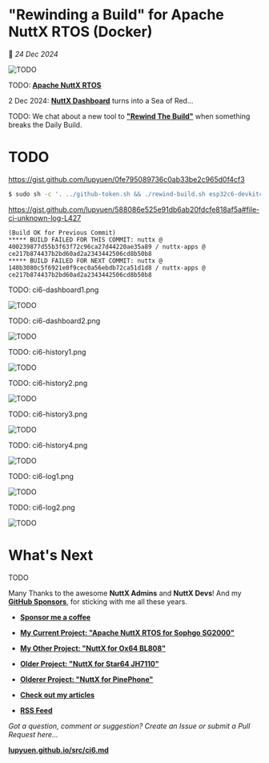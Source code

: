 # "Rewinding a Build" for Apache NuttX RTOS (Docker)

📝 _24 Dec 2024_

![TODO](https://lupyuen.github.io/images/ci6-title.jpg)

TODO: [__Apache NuttX RTOS__](https://nuttx.apache.org/docs/latest/) 

2 Dec 2024: [__NuttX Dashboard__](TODO) turns into a Sea of Red...

TODO: We chat about a new tool to [__"Rewind The Build"__](https://github.com/lupyuen/nuttx-build-farm/blob/main/rewind-build.sh) when something breaks the Daily Build.

# TODO

https://gist.github.com/lupyuen/0fe795089736c0ab33be2c965d0f4cf3

```bash
$ sudo sh -c '. ../github-token.sh && ./rewind-build.sh esp32c6-devkitc:gpio cc96289e2d88a9cdd5a9bedf0be2d72bf5b0e509'
```

https://gist.github.com/lupyuen/588086e525e91db6ab20fdcfe818af5a#file-ci-unknown-log-L427

```text
(Build OK for Previous Commit)
***** BUILD FAILED FOR THIS COMMIT: nuttx @ 400239877d55b3f63f72c96ca27d44220ae35a89 / nuttx-apps @ ce217b874437b2bd60ad2a2343442506cd8b50b8
***** BUILD FAILED FOR NEXT COMMIT: nuttx @ 140b3080c5f6921e0f9cec0a56ebdb72ca51d1d8 / nuttx-apps @ ce217b874437b2bd60ad2a2343442506cd8b50b8
```

TODO: ci6-dashboard1.png

![TODO](https://lupyuen.github.io/images/ci6-dashboard1.png)

TODO: ci6-dashboard2.png

![TODO](https://lupyuen.github.io/images/ci6-dashboard2.png)

TODO: ci6-history1.png

![TODO](https://lupyuen.github.io/images/ci6-history1.png)

TODO: ci6-history2.png

![TODO](https://lupyuen.github.io/images/ci6-history2.png)

TODO: ci6-history3.png

![TODO](https://lupyuen.github.io/images/ci6-history3.png)

TODO: ci6-history4.png

![TODO](https://lupyuen.github.io/images/ci6-history4.png)

TODO: ci6-log1.png

![TODO](https://lupyuen.github.io/images/ci6-log1.png)

TODO: ci6-log2.png

![TODO](https://lupyuen.github.io/images/ci6-log2.png)

# What's Next

TODO

Many Thanks to the awesome __NuttX Admins__ and __NuttX Devs__! And my [__GitHub Sponsors__](https://github.com/sponsors/lupyuen), for sticking with me all these years.

-   [__Sponsor me a coffee__](https://github.com/sponsors/lupyuen)

-   [__My Current Project: "Apache NuttX RTOS for Sophgo SG2000"__](https://github.com/lupyuen/nuttx-sg2000)

-   [__My Other Project: "NuttX for Ox64 BL808"__](https://github.com/lupyuen/nuttx-ox64)

-   [__Older Project: "NuttX for Star64 JH7110"__](https://github.com/lupyuen/nuttx-star64)

-   [__Olderer Project: "NuttX for PinePhone"__](https://github.com/lupyuen/pinephone-nuttx)

-   [__Check out my articles__](https://lupyuen.github.io)

-   [__RSS Feed__](https://lupyuen.github.io/rss.xml)

_Got a question, comment or suggestion? Create an Issue or submit a Pull Request here..._

[__lupyuen.github.io/src/ci6.md__](https://github.com/lupyuen/lupyuen.github.io/blob/master/src/ci6.md)
